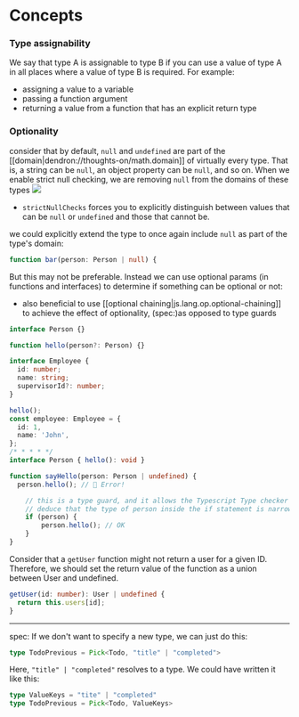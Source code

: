 
# Concepts
### Type assignability
We say that type A is assignable to type B if you can use a value of type A in all places where a value of type B is required. For example:
- assigning a value to a variable
- passing a function argument
- returning a value from a function that has an explicit return type

### Optionality
consider that by default, `null` and `undefined` are part of the [[domain|dendron://thoughts-on/math.domain]] of virtually every type. That is, a string can be `null`, an object property can be `null`, and so on. When we enable strict null checking, we are removing `null` from the domains of these types
![](/assets/images/2021-10-21-15-22-40.png)
- `strictNullChecks` forces you to explicitly distinguish between values that can be `null` or `undefined` and those that cannot be.

we could explicitly extend the type to once again include `null` as part of the type's domain:
```ts
function bar(person: Person | null) {
```

But this may not be preferable. Instead we can use optional params (in functions and interfaces) to determine if something can be optional or not:
- also beneficial to use [[optional chaining|js.lang.op.optional-chaining]] to achieve the effect of optionality, (spec:)as opposed to type guards
```ts
interface Person {}

function hello(person?: Person) {}

interface Employee {
  id: number;
  name: string;
  supervisorId?: number;
}

hello();
const employee: Employee = {
  id: 1,
  name: 'John',
};
/* * * * */
interface Person { hello(): void }

function sayHello(person: Person | undefined) {
  person.hello(); // 🔴 Error!

    // this is a type guard, and it allows the Typescript Type checker to 
    // deduce that the type of person inside the if statement is narrowed to just `Person`
    if (person) {
        person.hello(); // OK
    }
}
```

Consider that a `getUser` function might not return a user for a given ID. Therefore, we should set the return value of the function as a union between User and undefined.
```ts
getUser(id: number): User | undefined {
  return this.users[id];
}
```

* * *

spec: If we don't want to specify a new type, we can just do this:
```ts
type TodoPrevious = Pick<Todo, "title" | "completed">
```

Here, `"title" | "completed"` resolves to a type. We could have written it like this:
```ts
type ValueKeys = "tite" | "completed"
type TodoPrevious = Pick<Todo, ValueKeys>
```
